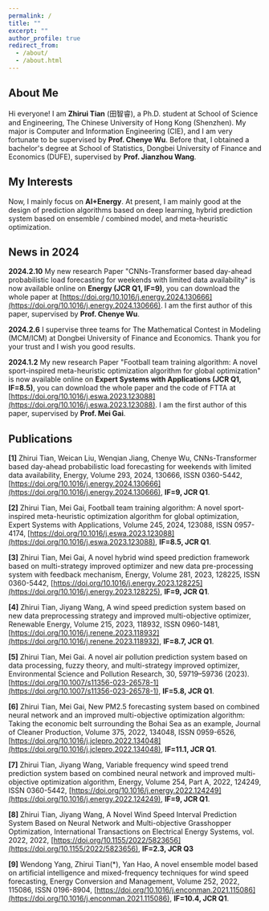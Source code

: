 ```yaml
---
permalink: /
title: ""
excerpt: ""
author_profile: true
redirect_from: 
  - /about/
  - /about.html
---
```

## About Me

Hi everyone! I am **Zhirui Tian** (田智睿), a Ph.D. student at School of Science and Engineering, The Chinese University of Hong Kong (Shenzhen). My major is Computer and Information Engineering (CIE), and I am very fortunate to be supervised by **Prof. Chenye Wu**. Before that, I obtained a bachelor's degree at School of Statistics, Dongbei University of Finance and Economics (DUFE), supervised by **Prof. Jianzhou Wang**. 

## My Interests

Now, I mainly focus on **AI+Energy**. At present, I am mainly good at the design of prediction algorithms based on deep learning, hybrid prediction system based on ensemble / combined model, and meta-heuristic optimization.

## News in 2024

**2024.2.10**  My new research Paper "CNNs-Transformer based day-ahead probabilistic load forecasting for weekends with limited data availability" is now available online on **Energy (JCR Q1, IF=9)**, you can download the whole paper at [https://doi.org/10.1016/j.energy.2024.130666](https://doi.org/10.1016/j.energy.2024.130666). I am the first author of this paper, supervised by **Prof. Chenye Wu**.

**2024.2.6**  I supervise three teams for The Mathematical Contest in Modeling (MCM/ICM) at Dongbei University of Finance and Economics. Thank you for your trust and I wish you good results.

**2024.1.2**  My new research Paper "Football team training algorithm: A novel sport-inspired meta-heuristic optimization algorithm for global optimization" is now available online on **Expert Systems with Applications (JCR Q1, IF=8.5)**, you can download the whole paper and the code of FTTA at [https://doi.org/10.1016/j.eswa.2023.123088](https://doi.org/10.1016/j.eswa.2023.123088). I am the first author of this paper, supervised by **Prof. Mei Gai**.

## Publications
 **[1]** Zhirui Tian, Weican Liu, Wenqian Jiang, Chenye Wu, CNNs-Transformer based day-ahead probabilistic load forecasting for weekends with limited data availability, Energy, Volume 293, 2024, 130666, ISSN 0360-5442, [https://doi.org/10.1016/j.energy.2024.130666](https://doi.org/10.1016/j.energy.2024.130666), **IF=9, JCR Q1**.
 
 **[2]** Zhirui Tian, Mei Gai, Football team training algorithm: A novel sport-inspired meta-heuristic optimization algorithm for global optimization, Expert Systems with Applications, Volume 245, 2024, 123088, ISSN 0957-4174,
[https://doi.org/10.1016/j.eswa.2023.123088](https://doi.org/10.1016/j.eswa.2023.123088), **IF=8.5, JCR Q1**.

 **[3]** Zhirui Tian, Mei Gai, A novel hybrid wind speed prediction framework based on multi-strategy improved optimizer and new data pre-processing system with feedback mechanism, Energy, Volume 281, 2023, 128225, ISSN 0360-5442, [https://doi.org/10.1016/j.energy.2023.128225](https://doi.org/10.1016/j.energy.2023.128225), **IF=9, JCR Q1**.
 
 **[4]** Zhirui Tian, Jiyang Wang, A wind speed prediction system based on new data preprocessing strategy and improved multi-objective optimizer, Renewable Energy, Volume 215, 2023, 118932, ISSN 0960-1481, [https://doi.org/10.1016/j.renene.2023.118932](https://doi.org/10.1016/j.renene.2023.118932), **IF=8.7, JCR Q1**.

 **[5]** Zhirui Tian, Mei Gai. A novel air pollution prediction system based on data processing, fuzzy theory, and multi-strategy improved optimizer, Environmental Science and Pollution Research, 30, 59719–59736 (2023). [https://doi.org/10.1007/s11356-023-26578-1](https://doi.org/10.1007/s11356-023-26578-1), **IF=5.8, JCR Q1**.
 
 **[6]** Zhirui Tian, Mei Gai, New PM2.5 forecasting system based on combined neural network and an improved multi-objective optimization algorithm: Taking the economic belt surrounding the Bohai Sea as an example, Journal of Cleaner Production, Volume 375, 2022, 134048, ISSN 0959-6526, [https://doi.org/10.1016/j.jclepro.2022.134048](https://doi.org/10.1016/j.jclepro.2022.134048), **IF=11.1, JCR Q1**.
 
 **[7]** Zhirui Tian, Jiyang Wang, Variable frequency wind speed trend prediction system based on combined neural network and improved multi-objective optimization algorithm, Energy, Volume 254, Part A, 2022, 124249, ISSN 0360-5442,
[https://doi.org/10.1016/j.energy.2022.124249](https://doi.org/10.1016/j.energy.2022.124249), **IF=9, JCR Q1**.

**[8]** Zhirui Tian, Jiyang Wang, A Novel Wind Speed Interval Prediction System Based on Neural Network and Multi-objective Grasshopper Optimization, International Transactions on Electrical Energy Systems, vol. 2022, 2022, [https://doi.org/10.1155/2022/5823656](https://doi.org/10.1155/2022/5823656), **IF=2.3, JCR Q3**

**[9]** Wendong Yang, Zhirui Tian(*), Yan Hao, A novel ensemble model based on artificial intelligence and mixed-frequency techniques for wind speed forecasting, Energy Conversion and Management, Volume 252, 2022, 115086, ISSN 0196-8904, [https://doi.org/10.1016/j.enconman.2021.115086](https://doi.org/10.1016/j.enconman.2021.115086), **IF=10.4, JCR Q1**.


